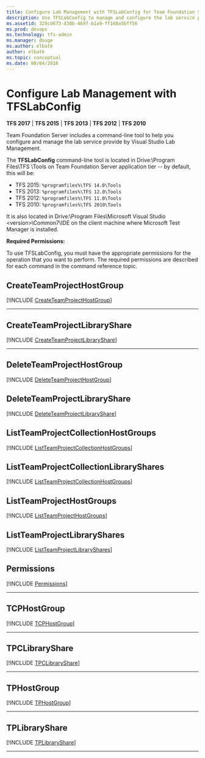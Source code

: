 ```yaml
---
title: Configure Lab Management with TFSLabConfig for Team Foundation Server
description: Use TFSLabConfig to manage and configure the lab service provide by Visual Studio Lab Management.
ms.assetid: 329cd673-d30b-4697-b1a9-ff160a5bff56
ms.prod: devops
ms.technology: tfs-admin
ms.manager: douge
ms.author: elbatk
author: elbatk
ms.topic: conceptual
ms.date: 08/04/2016
---
```


# Configure Lab Management with TFSLabConfig

**TFS 2017** | **TFS 2015** | **TFS 2013** | **TFS 2012** | **TFS 2010**

Team Foundation Server includes a command-line tool to help you configure and manage the lab service provide by Visual Studio Lab Management.

The **TFSLabConfig** command-line tool is located in Drive:\Program Files\TFS <version>\Tools on Team Foundation Server application tier -- by default, this will be:
- TFS 2015: `%programfiles%\TFS 14.0\Tools`
- TFS 2013: `%programfiles%\TFS 12.0\Tools`
- TFS 2012: `%programfiles%\TFS 11.0\Tools`
- TFS 2010: `%programfiles%\TFS 2010\Tools`

It is also located in Drive:\Program Files\Microsoft Visual Studio &lt;version&gt;\Common7\IDE on the client machine where Microsoft Test Manager is installed.

**Required Permissions:**

To use TFSLabConfig, you must have the appropriate permissions for the operation that you want to perform. The required permissions are described for each command in the command reference topic.


## CreateTeamProjectHostGroup
[!INCLUDE [CreateTeamProjectHostGroup](_shared/CreateTeamProjectHostGroup.md)]
<hr/>

## CreateTeamProjectLibraryShare
[!INCLUDE [CreateTeamProjectLibraryShare](_shared/CreateTeamProjectLibraryShare.md)]
<hr/>

## DeleteTeamProjectHostGroup
[!INCLUDE [DeleteTeamProjectHostGroup](_shared/DeleteTeamProjectHostGroup.md)]

## DeleteTeamProjectLibraryShare
[!INCLUDE [DeleteTeamProjectLibraryShare](_shared/DeleteTeamProjectLibraryShare.md)]

## ListTeamProjectCollectionHostGroups
[!INCLUDE [ListTeamProjectCollectionHostGroups](_shared/ListTeamProjectCollectionHostGroups.md)]

## ListTeamProjectCollectionLibraryShares
[!INCLUDE [ListTeamProjectCollectionHostGroups](_shared/listteamprojectcollectionlibraryshares.md)]

## ListTeamProjectHostGroups
[!INCLUDE [ListTeamProjectHostGroups](_shared/listteamprojecthostgroups.md)]

## ListTeamProjectLibraryShares 
[!INCLUDE [ListTeamProjectLibraryShares](_shared/listteamprojectlibraryshares.md)]

## Permissions
[!INCLUDE [Permissions](_shared/permissions.md)]
<hr/>

## TCPHostGroup
[!INCLUDE [TCPHostGroup](_shared/tpchostgroup.md)]
<hr/>

## TPCLibraryShare
[!INCLUDE [TPCLibraryShare](_shared/tpclibraryshare.md)]
<hr/>

## TPHostGroup
[!INCLUDE [TPHostGroup](_shared/tphostgroup.md)]
<hr/>

## TPLibraryShare
[!INCLUDE [TPLibraryShare](_shared/tplibraryshare.md)]
<hr/>

